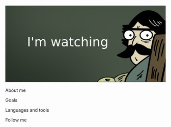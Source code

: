 ![Header](https://github.com/Alexey233/Alexey233/blob/main/assets/4beadaf7247e4954f7c80563e7eee0e4.png)


About me


Goals


Languages and tools 


Follow me